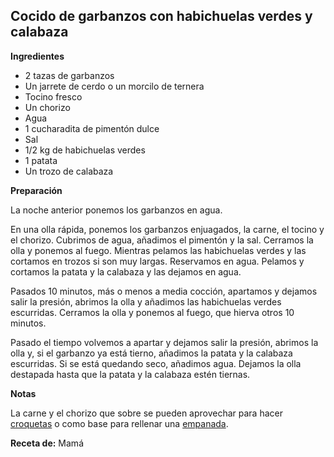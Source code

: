 ## Cocido de garbanzos con habichuelas verdes y calabaza

**Ingredientes**

- 2 tazas de garbanzos
- Un jarrete de cerdo o un morcilo de ternera
- Tocino fresco
- Un chorizo
- Agua
- 1 cucharadita de pimentón dulce
- Sal
- 1/2 kg de habichuelas verdes
- 1 patata
- Un trozo de calabaza

**Preparación**

La noche anterior ponemos los garbanzos en agua.

En una olla rápida, ponemos los garbanzos enjuagados, la carne, el tocino y el chorizo. Cubrimos de agua, añadimos el pimentón y la sal. Cerramos la olla y ponemos al fuego. Mientras pelamos las habichuelas verdes y las cortamos en trozos si son muy largas. Reservamos en agua. Pelamos y cortamos la patata y la calabaza y las dejamos en agua.

Pasados 10 minutos, más o menos a media cocción, apartamos y dejamos salir la presión, abrimos la olla y añadimos las habichuelas verdes escurridas. Cerramos la olla y ponemos al fuego, que hierva otros 10 minutos.

Pasado el tiempo volvemos a apartar y dejamos salir la presión, abrimos la olla y, si el garbanzo ya está tierno, añadimos la patata y la calabaza escurridas. Si se está quedando seco, añadimos agua. Dejamos la olla destapada hasta que la patata y la calabaza estén tiernas.

**Notas**

La carne y el chorizo que sobre se pueden aprovechar para hacer [croquetas](croquetas.md) o como base para rellenar una [empanada](../masas-y-pan/empanada-de-hojaldre.md).

**Receta de:** Mamá
